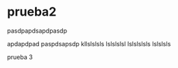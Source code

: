 # prueba2
pasdpapdsapdpasdp

apdapdpad
paspdsapsdp
kllslslsls
lslslslsl
lslslslsls
lslslsls


prueba 3